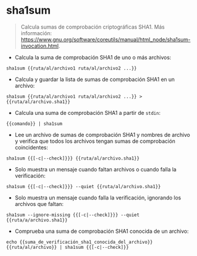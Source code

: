 # sha1sum

> Calcula sumas de comprobación criptográficas SHA1.
> Más información: <https://www.gnu.org/software/coreutils/manual/html_node/sha1sum-invocation.html>.

- Calcula la suma de comprobación SHA1 de uno o más archivos:

`sha1sum {{ruta/al/archivo1 ruta/al/archivo2 ...}}`

- Calcula y guardar la lista de sumas de comprobación SHA1 en un archivo:

`sha1sum {{ruta/al/archivo1 ruta/al/archivo2 ...}} > {{ruta/al/archivo.sha1}}`

- Calcula una suma de comprobación SHA1 a partir de `stdin`:

`{{comando}} | sha1sum`

- Lee un archivo de sumas de comprobación SHA1 y nombres de archivo y verifica que todos los archivos tengan sumas de comprobación coincidentes:

`sha1sum {{[-c|--check]}}} {{ruta/al/archivo.sha1}}`

- Solo muestra un mensaje cuando faltan archivos o cuando falla la verificación:

`sha1sum {{[-c|--check]}}} --quiet {{ruta/al/archivo.sha1}}`

- Solo muestra un mensaje cuando falla la verificación, ignorando los archivos que faltan:

`sha1sum --ignore-missing {{[-c|--check]}}} --quiet {{ruta/a/archivo.sha1}}`

- Comprueba una suma de comprobación SHA1 conocida de un archivo:

`echo {{suma_de_verificación_sha1_conocida_del_archivo}} {{ruta/al/archivo}} | sha1sum {{[-c|--check]}}`
